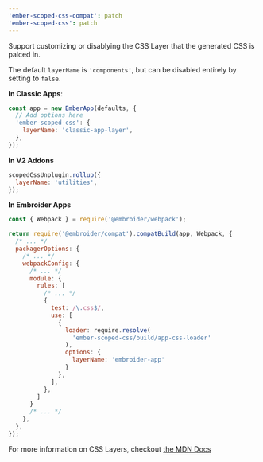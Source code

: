 ```yaml
---
'ember-scoped-css-compat': patch
'ember-scoped-css': patch
---
```


Support customizing or disablying the CSS Layer that the generated CSS is palced in.

The default `layerName` is `'components'`, but can be disabled entirely by setting to `false`.

**In Classic Apps**:

```js
const app = new EmberApp(defaults, {
  // Add options here
  'ember-scoped-css': {
    layerName: 'classic-app-layer',
  },
});
```

**In V2 Addons**

```js
scopedCssUnplugin.rollup({
  layerName: 'utilities',
});
```

**In Embroider Apps**

```js
const { Webpack } = require('@embroider/webpack');

return require('@embroider/compat').compatBuild(app, Webpack, {
  /* ... */
  packagerOptions: {
    /* ... */
    webpackConfig: {
      /* ... */
      module: {
        rules: [
          /* ... */
          {
            test: /\.css$/,
            use: [
              {
                loader: require.resolve(
                  'ember-scoped-css/build/app-css-loader'
                ),
                options: {
                  layerName: 'embroider-app'
                }
              },
            ],
          },
        ]
      }
      /* ... */
    },
  },
});
```

For more information on CSS Layers, checkout [the MDN Docs](https://developer.mozilla.org/en-US/docs/Web/CSS/@layer)
